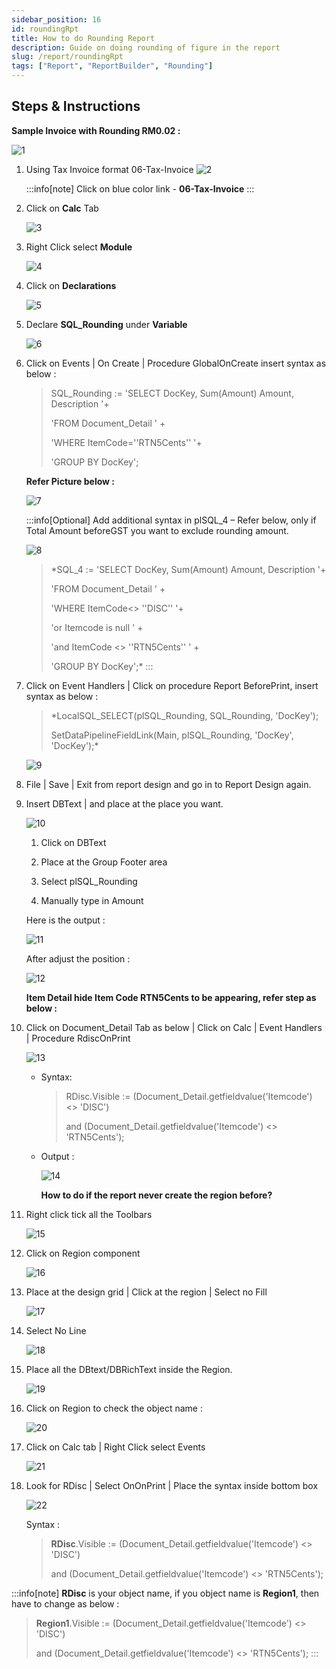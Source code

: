 ```yaml
---
sidebar_position: 16
id: roundingRpt
title: How to do Rounding Report
description: Guide on doing rounding of figure in the report
slug: /report/roundingRpt
tags: ["Report", "ReportBuilder", "Rounding"]
---
```


## Steps & Instructions

**Sample Invoice with Rounding RM0.02 :**

![1](../../static/img/report/roundingRpt/1.png)

1. Using Tax Invoice format 06-Tax-Invoice
   ![2](../../static/img/report/roundingRpt/2.png)

   :::info[note]
   Click on blue color link - **06-Tax-Invoice**
   :::

2. Click on **Calc** Tab

   ![3](../../static/img/report/roundingRpt/3.png)

3. Right Click select **Module**

   ![4](../../static/img/report/roundingRpt/4.png)

4. Click on **Declarations**

   ![5](../../static/img/report/roundingRpt/5.png)

5. Declare **SQL_Rounding** under **Variable**

   ![6](../../static/img/report/roundingRpt/6.png)

6. Click on Events | On Create | Procedure GlobalOnCreate insert syntax as below :

   >SQL_Rounding := 'SELECT DocKey, Sum(Amount) Amount, Description '+
   >
   >'FROM Document_Detail ' +
   >
   >'WHERE ItemCode=''RTN5Cents'' '+
   >
   >'GROUP BY DocKey';

   **Refer Picture below :**

   ![7](../../static/img/report/roundingRpt/7.png)

   :::info[Optional]
   Add additional syntax in plSQL_4 – Refer below, only if Total Amount beforeGST you want to exclude rounding amount.

   ![8](../../static/img/report/roundingRpt/8.png)

   >*SQL_4 := 'SELECT DocKey, Sum(Amount) Amount, Description '+
   >
   >'FROM Document_Detail ' +
   >
   >'WHERE ItemCode&lt;> ''DISC'' '+
   >
   >'or Itemcode is null ' +
   >
   >'and ItemCode &lt;> ''RTN5Cents'' ' +
   >
   >'GROUP BY DocKey';*
   :::

7. Click on Event Handlers | Click on procedure Report BeforePrint, insert syntax as below :

   >*LocalSQL_SELECT(plSQL_Rounding, SQL_Rounding, 'DocKey');
   >
   >SetDataPipelineFieldLink(Main, plSQL_Rounding, 'DocKey', 'DocKey');*

   ![9](../../static/img/report/roundingRpt/9.png)

8. File | Save | Exit from report design and go in to Report Design again.

9. Insert DBText | and place at the place you want.

   ![10](../../static/img/report/roundingRpt/10.png)

   1. Click on DBText

   2. Place at the Group Footer area

   3. Select plSQL_Rounding

   4. Manually type in Amount

   Here is the output :

   ![11](../../static/img/report/roundingRpt/11.png)

   After adjust the position :

   ![12](../../static/img/report/roundingRpt/12.png)

   **Item Detail hide Item Code RTN5Cents to be appearing, refer step as below :**

10. Click on Document_Detail Tab as below | Click on Calc | Event Handlers | Procedure RdiscOnPrint

       ![13](../../static/img/report/roundingRpt/13.png)

    - Syntax:

       >RDisc.Visible := (Document_Detail.getfieldvalue('Itemcode') &lt;> 'DISC')
       >
       >and (Document_Detail.getfieldvalue('Itemcode') &lt;> 'RTN5Cents');

    - Output :

       ![14](../../static/img/report/roundingRpt/14.png)

      **How to do if the report never create the region before?**

11. Right click tick all the Toolbars

      ![15](../../static/img/report/roundingRpt/15.png)

12. Click on Region component

      ![16](../../static/img/report/roundingRpt/16.png)

13. Place at the design grid | Click at the region | Select no Fill

      ![17](../../static/img/report/roundingRpt/17.png)

14. Select No Line

      ![18](../../static/img/report/roundingRpt/18.png)

15. Place all the DBtext/DBRichText inside the Region.

      ![19](../../static/img/report/roundingRpt/19.png)

16. Click on Region to check the object name :

      ![20](../../static/img/report/roundingRpt/20.png)

17. Click on Calc tab | Right Click select Events

      ![21](../../static/img/report/roundingRpt/21.png)

18. Look for RDisc | Select OnOnPrint | Place the syntax inside bottom box

      ![22](../../static/img/report/roundingRpt/22.png)

      Syntax :
      >**RDisc**.Visible := (Document_Detail.getfieldvalue('Itemcode') &lt;> 'DISC')
      >
      >and (Document_Detail.getfieldvalue('Itemcode') &lt;> 'RTN5Cents');

   :::info[note]
   **RDisc** is your object name, if you object name is **Region1**, then have to change as below :

   >**Region1**.Visible := (Document_Detail.getfieldvalue('Itemcode') &lt;> 'DISC')
   >
   >and (Document_Detail.getfieldvalue('Itemcode') &lt;> 'RTN5Cents');
   :::
